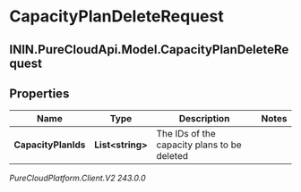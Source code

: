 # CapacityPlanDeleteRequest

## ININ.PureCloudApi.Model.CapacityPlanDeleteRequest

## Properties

|Name | Type | Description | Notes|
|------------ | ------------- | ------------- | -------------|
| **CapacityPlanIds** | **List&lt;string&gt;** | The IDs of the capacity plans to be deleted | |



_PureCloudPlatform.Client.V2 243.0.0_
